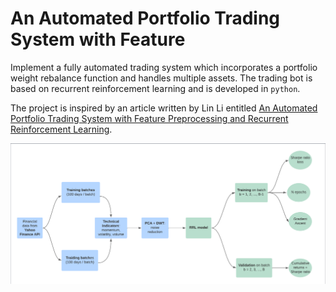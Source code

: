 #  An Automated Portfolio Trading System with Feature

Implement a fully automated trading system which incorporates a portfolio weight rebalance function and handles multiple assets. The trading bot is based on recurrent reinforcement learning and is developed in `python`. 

The project is inspired by an article written by Lin Li entitled [An Automated Portfolio Trading System with Feature Preprocessing and Recurrent Reinforcement Learning](https://paperswithcode.com/paper/an-automated-portfolio-trading-system-with). 

![](imgs/rrl-pca-dwt.png)
